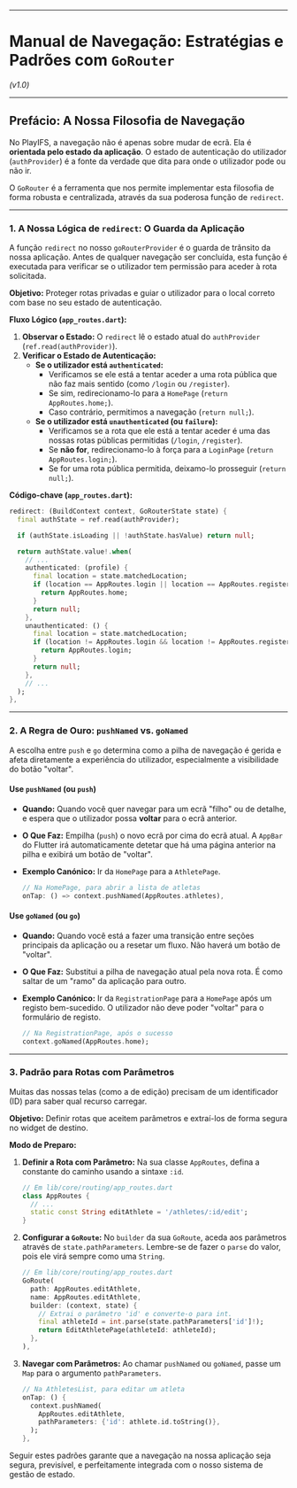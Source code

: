 -----

# Manual de Navegação: Estratégias e Padrões com `GoRouter`

*(v1.0)*

-----

## Prefácio: A Nossa Filosofia de Navegação

No PlayIFS, a navegação não é apenas sobre mudar de ecrã. Ela é **orientada pelo estado da aplicação**. O estado de autenticação do utilizador (`authProvider`) é a fonte da verdade que dita para onde o utilizador pode ou não ir.

O `GoRouter` é a ferramenta que nos permite implementar esta filosofia de forma robusta e centralizada, através da sua poderosa função de `redirect`.

-----

### **1. A Nossa Lógica de `redirect`: O Guarda da Aplicação**

A função `redirect` no nosso `goRouterProvider` é o guarda de trânsito da nossa aplicação. Antes de qualquer navegação ser concluída, esta função é executada para verificar se o utilizador tem permissão para aceder à rota solicitada.

**Objetivo:** Proteger rotas privadas e guiar o utilizador para o local correto com base no seu estado de autenticação.

**Fluxo Lógico (`app_routes.dart`):**

1. **Observar o Estado:** O `redirect` lê o estado atual do `authProvider` (`ref.read(authProvider)`).
2. **Verificar o Estado de Autenticação:**
      * **Se o utilizador está `authenticated`:**
          * Verificamos se ele está a tentar aceder a uma rota pública que não faz mais sentido (como `/login` ou `/register`).
          * Se sim, redirecionamo-lo para a `HomePage` (`return AppRoutes.home;`).
          * Caso contrário, permitimos a navegação (`return null;`).
      * **Se o utilizador está `unauthenticated` (ou `failure`):**
          * Verificamos se a rota que ele está a tentar aceder é uma das nossas rotas públicas permitidas (`/login`, `/register`).
          * Se **não for**, redirecionamo-lo à força para a `LoginPage` (`return AppRoutes.login;`).
          * Se for uma rota pública permitida, deixamo-lo prosseguir (`return null;`).

**Código-chave (`app_routes.dart`):**

```dart
redirect: (BuildContext context, GoRouterState state) {
  final authState = ref.read(authProvider);

  if (authState.isLoading || !authState.hasValue) return null;

  return authState.value!.when(
    // ...
    authenticated: (profile) {
      final location = state.matchedLocation;
      if (location == AppRoutes.login || location == AppRoutes.register) {
        return AppRoutes.home;
      }
      return null;
    },
    unauthenticated: () {
      final location = state.matchedLocation;
      if (location != AppRoutes.login && location != AppRoutes.register) {
        return AppRoutes.login;
      }
      return null;
    },
    // ...
  );
},
```

-----

### **2. A Regra de Ouro: `pushNamed` vs. `goNamed`**

A escolha entre `push` e `go` determina como a pilha de navegação é gerida e afeta diretamente a experiência do utilizador, especialmente a visibilidade do botão "voltar".

#### **Use `pushNamed` (ou `push`)**

* **Quando:** Quando você quer navegar para um ecrã "filho" ou de detalhe, e espera que o utilizador possa **voltar** para o ecrã anterior.
* **O Que Faz:** Empilha (`push`) o novo ecrã por cima do ecrã atual. A `AppBar` do Flutter irá automaticamente detetar que há uma página anterior na pilha e exibirá um botão de "voltar".
* **Exemplo Canónico:** Ir da `HomePage` para a `AthletePage`.

    ```dart
    // Na HomePage, para abrir a lista de atletas
    onTap: () => context.pushNamed(AppRoutes.athletes),
    ```

#### **Use `goNamed` (ou `go`)**

* **Quando:** Quando você está a fazer uma transição entre seções principais da aplicação ou a resetar um fluxo. Não haverá um botão de "voltar".
* **O Que Faz:** Substitui a pilha de navegação atual pela nova rota. É como saltar de um "ramo" da aplicação para outro.
* **Exemplo Canónico:** Ir da `RegistrationPage` para a `HomePage` após um registo bem-sucedido. O utilizador não deve poder "voltar" para o formulário de registo.

    ```dart
    // Na RegistrationPage, após o sucesso
    context.goNamed(AppRoutes.home);
    ```

-----

### **3. Padrão para Rotas com Parâmetros**

Muitas das nossas telas (como a de edição) precisam de um identificador (ID) para saber qual recurso carregar.

**Objetivo:** Definir rotas que aceitem parâmetros e extraí-los de forma segura no widget de destino.

**Modo de Preparo:**

1. **Definir a Rota com Parâmetro:** Na sua classe `AppRoutes`, defina a constante do caminho usando a sintaxe `:id`.

    ```dart
    // Em lib/core/routing/app_routes.dart
    class AppRoutes {
      // ...
      static const String editAthlete = '/athletes/:id/edit';
    }
    ```

2. **Configurar a `GoRoute`:** No `builder` da sua `GoRoute`, aceda aos parâmetros através de `state.pathParameters`. Lembre-se de fazer o `parse` do valor, pois ele virá sempre como uma `String`.

    ```dart
    // Em lib/core/routing/app_routes.dart
    GoRoute(
      path: AppRoutes.editAthlete,
      name: AppRoutes.editAthlete,
      builder: (context, state) {
        // Extrai o parâmetro 'id' e converte-o para int.
        final athleteId = int.parse(state.pathParameters['id']!);
        return EditAthletePage(athleteId: athleteId);
      },
    ),
    ```

3. **Navegar com Parâmetros:** Ao chamar `pushNamed` ou `goNamed`, passe um `Map` para o argumento `pathParameters`.

    ```dart
    // Na AthletesList, para editar um atleta
    onTap: () {
      context.pushNamed(
        AppRoutes.editAthlete,
        pathParameters: {'id': athlete.id.toString()},
      );
    },
    ```

Seguir estes padrões garante que a navegação na nossa aplicação seja segura, previsível, e perfeitamente integrada com o nosso sistema de gestão de estado.

